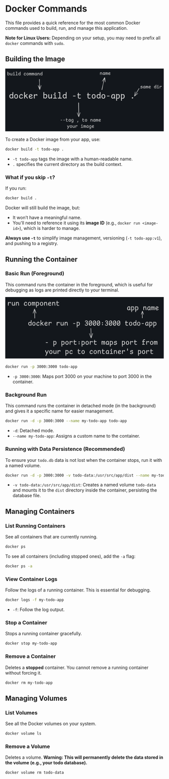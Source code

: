 # Docker Commands 

This file provides a quick reference for the most common Docker commands used to build, run, and manage this application.

**Note for Linux Users:** Depending on your setup, you may need to prefix all `docker` commands with `sudo`.



## Building the Image

![docker-build-cmd](dockerbuild.png)

To create a Docker image from your app, use:

```bash
docker build -t todo-app .
```

* `-t todo-app` tags the image with a human-readable name.
* `.` specifies the current directory as the build context.

### What if you skip `-t`?

If you run:

```bash
docker build .
```

Docker will still build the image, but:

* It won’t have a meaningful name.
* You'll need to reference it using its **image ID** (e.g., `docker run <image-id>`), which is harder to manage.

**Always use `-t`** to simplify image management, versioning (`-t todo-app:v1`), and pushing to a registry.


## Running the Container

### Basic Run (Foreground)

This command runs the container in the foreground, which is useful for debugging as logs are printed directly to your terminal.

![docker-build-cmd](run-cmd.png)

```bash
docker run -p 3000:3000 todo-app
```
- `-p 3000:3000`: Maps port 3000 on your machine to port 3000 in the container.

### Background Run

This command runs the container in detached mode (in the background) and gives it a specific name for easier management.

```bash
docker run -d -p 3000:3000 --name my-todo-app todo-app
```
- `-d`: Detached mode.
- `--name my-todo-app`: Assigns a custom name to the container.

### Running with Data Persistence (Recommended)

To ensure your `todo.db` data is not lost when the container stops, run it with a named volume.

```bash
docker run -d -p 3000:3000 -v todo-data:/usr/src/app/dist --name my-todo-app todo-app
```
- `-v todo-data:/usr/src/app/dist`: Creates a named volume `todo-data` and mounts it to the `dist` directory inside the container, persisting the database file.



## Managing Containers

### List Running Containers

See all containers that are currently running.

```bash
docker ps
```

To see all containers (including stopped ones), add the `-a` flag:
```bash
docker ps -a
```

### View Container Logs

Follow the logs of a running container. This is essential for debugging.

```bash
docker logs -f my-todo-app
```
- `-f`: Follow the log output.

### Stop a Container

Stops a running container gracefully.

```bash
docker stop my-todo-app
```

### Remove a Container

Deletes a **stopped** container. You cannot remove a running container without forcing it.

```bash
docker rm my-todo-app
```



## Managing Volumes

### List Volumes

See all the Docker volumes on your system.

```bash
docker volume ls
```

### Remove a Volume

Deletes a volume. **Warning: This will permanently delete the data stored in the volume (e.g., your todo database).**

```bash
docker volume rm todo-data
```
